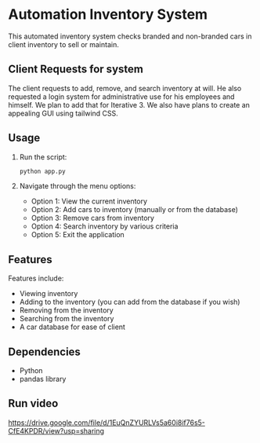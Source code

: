 # Automation Inventory System

This automated inventory system checks branded and non-branded cars in client inventory to sell or maintain.

## Client Requests for system

The client requests to add, remove, and search inventory at will. He also requested a login system for administrative use for his employees and himself. We plan to add that for Iterative 3. We also have plans to create an appealing GUI using tailwind CSS.

## Usage

1. Run the script:
   ```bash
   python app.py
   ```

2. Navigate through the menu options:
   - Option 1: View the current inventory
   - Option 2: Add cars to inventory (manually or from the database)
   - Option 3: Remove cars from inventory
   - Option 4: Search inventory by various criteria
   - Option 5: Exit the application

## Features

Features include:
- Viewing inventory
- Adding to the inventory (you can add from the database if you wish)
- Removing from the inventory
- Searching from the inventory
- A car database for ease of client

## Dependencies

- Python
- pandas library

## Run video
https://drive.google.com/file/d/1EuQnZYURLVs5a60i8if76s5-CfE4KPDR/view?usp=sharing
